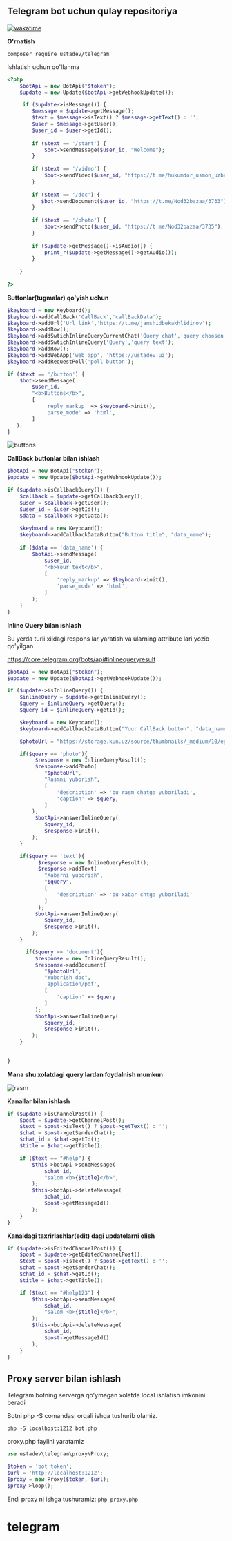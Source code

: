 <h2>Telegram bot uchun qulay repositoriya</h2>

[![wakatime](https://wakatime.com/badge/user/d3110f77-d926-4238-8cdc-a8991b6685c0/project/018d46fc-a6e0-4576-b671-f3291d83cb6a.svg)](https://wakatime.com/badge/user/d3110f77-d926-4238-8cdc-a8991b6685c0/project/018d46fc-a6e0-4576-b671-f3291d83cb6a)

**O'rnatish**

        
    composer require ustadev/telegram

Ishlatish uchun qo'llanma

```php
<?php
    $botApi = new BotApi("$token");
    $update = new Update($botApi->getWebhookUpdate());

     if ($update->isMessage()) {
        $message = $update->getMessage();
        $text = $message->isText() ? $message->getText() : '';
        $user = $message->getUser();
        $user_id = $user->getId();
    
        if ($text == '/start') {
            $bot->sendMessage($user_id, "Welcome");
        }
    
        if ($text == '/video') {
            $bot->sendVideo($user_id, "https://t.me/hukumdor_usmon_uzbek_kinolar_u/12204");
        }
    
        if ($text == '/doc') {
           $bot->sendDocument($user_id, "https://t.me/Nod32bazaa/3733");
        }
    
        if ($text == '/photo') {
            $bot->sendPhoto($user_id, "https://t.me/Nod32bazaa/3735");
        }
    
        if ($update->getMessage()->isAudio()) {
            print_r($update->getMessage()->getAudio());
        }
    
    }
    
?>

```

**Buttonlar(tugmalar) qo'yish uchun**

```php
$keyboard = new Keyboard();
$keyboard->addCallBack('CallBack','callBackData');
$keyboard->addUrl('Url link','https://t.me/jamshidbekakhlidinov');
$keyboard->addRow();
$keyboard->addSwtichInlineQueryCurrentChat('Query chat','query choosen chat');
$keyboard->addSwtichInlineQuery('Query','query text');
$keyboard->addRow();
$keyboard->addWebApp('web app', 'https://ustadev.uz');
$keyboard->addRequestPoll('poll button');

if ($text == '/button') {
    $bot->sendMessage(
        $user_id, 
        "<b>Buttons</b>",
        [
            'reply_markup' => $keyboard->init(),
            'parse_mode' => 'html',
        ]
   );
}

```

<img src="docphoto/buttons.png" alt="buttons">

**CallBack buttonlar bilan ishlash**

```php
$botApi = new BotApi("$token");
$update = new Update($botApi->getWebhookUpdate());

if ($update->isCallbackQuery()) {
    $callback = $update->getCallbackQuery();
    $user = $callback->getUser();
    $user_id = $user->getId();
    $data = $callback->getData();
    
    $keyboard = new Keyboard();
    $keyboard->addCallbackDataButton("Button title", "data_name");
    
    if ($data == 'data_name') {
        $botApi->sendMessage(
            $user_id, 
            "<b>Your text</b>", 
            [
                'reply_markup' => $keyboard->init(),
                'parse_mode' => 'html',
            ]
        );
    }  
}
```

**Inline Query bilan ishlash**

Bu yerda turli xildagi respons lar yaratish va ularning attribute lari yozib qo'yilgan

https://core.telegram.org/bots/api#inlinequeryresult

```php
$botApi = new BotApi("$token");
$update = new Update($botApi->getWebhookUpdate());

if ($update->isInlineQuery()) {
    $inlineQuery = $update->getInlineQuery();
    $query = $inlineQuery->getQuery();
    $query_id = $inlineQuery->getId();

    $keyboard = new Keyboard();
    $keyboard->addCallbackDataButton("Your CallBack button", "data_name");

    $photoUrl = "https://storage.kun.uz/source/thumbnails/_medium/10/egAyZ4_AtLF8OGa4bxD4hpZTI6vHFaqj_medium.jpg";

    if($query == 'photo'){
         $response = new InlineQueryResult();
         $response->addPhoto(
            "$photoUrl",
            "Rasmni yuborish",
            [
                'description' => 'bu rasm chatga yuboriladi',
                'caption' => $query,
            ]
        );
         $botApi->answerInlineQuery(
            $query_id,
            $response->init(),
        );
    }

    if($query == 'text'){
          $response = new InlineQueryResult();
          $response->addText(
            "Xabarni yuborish",
            "$query",
            [
                'description' => 'bu xabar chtga yuboriladi'
            ]
          );
         $botApi->answerInlineQuery(
            $query_id,
            $response->init(),
        );
    }

      if($query == 'document'){
         $response = new InlineQueryResult();
         $response->addDocument(
            "$photoUrl",
            "Yuborish doc",
            'application/pdf',
            [
                'caption' => $query
            ]
         );
         $botApi->answerInlineQuery(
            $query_id,
            $response->init(),
        );
    }
    
    
}
```
**Mana shu xolatdagi query lardan foydalnish mumkun**

<img src="docphoto/inline.png" alt="rasm">

**Kanallar bilan ishlash**

```php
if ($update->isChannelPost()) {
    $post = $update->getChannelPost();
    $text = $post->isText() ? $post->getText() : '';
    $chat = $post->getSenderChat();
    $chat_id = $chat->getId();
    $title = $chat->getTitle();

    if ($text == "#help") {
        $this->botApi->sendMessage(
            $chat_id,
            "salom <b>{$title}</b>",
        );
        $this->botApi->deleteMessage(
            $chat_id,
            $post->getMessageId()
        );
    }
}
```

**Kanaldagi taxrirlashlar(edit) dagi updatelarni olish**

```php
if ($update->isEditedChannelPost()) {
    $post = $update->getEditedChannelPost();
    $text = $post->isText() ? $post->getText() : '';
    $chat = $post->getSenderChat();
    $chat_id = $chat->getId();
    $title = $chat->getTitle();

    if ($text == "#help123") {
        $this->botApi->sendMessage(
            $chat_id,
            "salom <b>{$title}</b>",
        );
        $this->botApi->deleteMessage(
            $chat_id,
            $post->getMessageId()
        );
    }
}
```


## Proxy server bilan ishlash

Telegram botning serverga qo'ymagan xolatda local ishlatish imkonini beradi

Botni php -S comandasi orqali ishga tushurib olamiz.

``php -S localhost:1212 bot.php``

proxy.php faylini yaratamiz

```php
use ustadev\telegram\proxy\Proxy;

$token = 'bot token';
$url = 'http://localhost:1212';
$proxy = new Proxy($token, $url);
$proxy->loop();
```

Endi proxy ni ishga tushuramiz: ``php proxy.php``

# telegram
